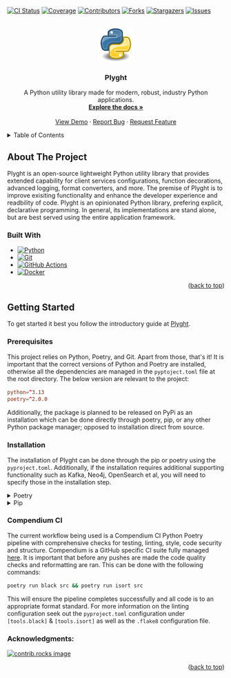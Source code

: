 [![CI Status][ci-shield]][ci-url]
[![Coverage][coverage-shield]][coverage-url]
[![Contributors][contributors-shield]][contributors-url]
[![Forks][forks-shield]][forks-url]
[![Stargazers][stars-shield]][stars-url]
[![Issues][issues-shield]][issues-url]


<br />
<div align="center">
  <a href="https://github.com/parkermmr/plyght">
    <img src="docs/img/logo.png" alt="Logo" width="80" height="80">
  </a>

  <h3 align="center">Plyght</h3>

  <p align="center">
    A Python utility library made for modern, robust, industry Python applications.
    <br />
    <a href="https://plyght.teampixl.info"><strong>Explore the docs »</strong></a>
    <br />
    <br />
    <a href="https://github.com/parkermmr/plyght">View Demo</a>
    &middot;
    <a href="https://github.com/parkermmr/plyght/issues/new?labels=bug&template=bug-report---.md">Report Bug</a>
    &middot;
    <a href="https://https://github.com/parkermmr/plyght/issues/new?labels=enhancement&template=feature-request---.md">Request Feature</a>
  </p>
</div>

<details>
  <summary>Table of Contents</summary>
  <ol>
    <li>
      <a href="#about-the-project">About The Project</a>
      <ul>
        <li><a href="#built-with">Built With</a></li>
      </ul>
    </li>
    <li>
      <a href="#getting-started">Getting Started</a>
      <ul>
        <li><a href="#prerequisites">Prerequisites</a></li>
        <li><a href="#installation">Installation</a></li>
      </ul>
    </li>
    <li>
      <a href="#usage">Usage</a>
      <ul>
        <li><a href="#compendium-ci">Compendium CI</a></li>
      </ul>
    </li>
    <li><a href="#acknowledgments">Acknowledgments</a></li>
  </ol>
</details>

## About The Project
Plyght is an open-source lightweight Python utility library that provides extended capability for client services configurations, function decorations, advanced logging, format converters, and more. The premise of Plyght is to improve exisiting functionality and enhance the developer experience and readbility of code. Plyght is an opinionated Python library, prefering explicit, declarative programming. In general, its implementations are stand alone, but are best served using the entire application framework.

### Built With

<p align="center">
  
- [![Python][python]][python-url]
- [![Git][git]][git-url]
- [![GitHub Actions][github-actions]][github-actions-url]
- [![Docker][docker]][docker-url]

</p>
<p align="right">(<a href="#readme-top">back to top</a>)</p>

## Getting Started
To get started it best you follow the introductory guide at [Plyght](https://plyght.teampixl.info/getting-started).

### Prerequisites
This project relies on Python, Poetry, and Git. Apart from those, that's it! It is important that the correct versions of Python and Poetry are installed, otherwise all the dependencies are managed in the `pyptoject.toml` file at the root directory. The below version are relevant to the project:
```toml
python=^3.13
poetry=^2.0.0
```
Additionally, the package is planned to be released on PyPi as an installation which can be done directly through poetry, pip, or any other Python package manager; opposed to installation direct from source.

### Installation
The installation of Plyght can be done through the pip or poetry using the `pyproject.toml`. Additionally, if the installation requires additional supporting functionality such as Kafka, Neo4j, OpenSearch et al, you will need to specify those in the installation step.

<details>
<summary>Poetry</summary>

```bash
#Installing without additional dependencies.
poetry install

#Installing with additional depedencies.
poetry install --extras "neo4j kafka ..."
```

</details>

<details>
<summary>Pip</summary>

```bash
#Installing without additional dependencies.
pip install .

#Installing with additional depedencies.
poetry install "[neo4j,kafka,...]"
```

</details>

### Compendium CI
The current workflow being used is a Compendium CI Python Poetry pipeline with comprehensive checks for testing, linting, style, code security and structure. Compendium is a GitHub specific CI suite fully managed [here][compendium]. It is important that before any pushes are made the code quality checks and reformatting are ran. This can be done with the following commands:
```bash
poetry run black src && poetry run isort src
```
This will ensure the pipeline completes successfully and all code is to an appropriate format standard. For more information on the linting configuration seek out the `pyproject.toml` configuration under `[tools.black]` & `[tools.isort]` as well as the `.flake8` configuration file.

### Acknowledgments:

<a href="https://github.com/parkermmr/kraken/graphs/contributors">
  <img src="https://contrib.rocks/image?repo=parkermmr/kraken" alt="contrib.rocks image" />
</a>

<p align="right">(<a href="#readme-top">back to top</a>)</p>

[ci-shield]: https://img.shields.io/github/actions/workflow/status/parkermmr/plyght/compendium.yml?branch=main&style=for-the-badge
[ci-url]: https://github.com/parkermmr/plyght/actions/workflows/compendium.yml
[coverage-shield]: https://img.shields.io/codecov/c/github/parkermmr/cab320a1?style=for-the-badge
[coverage-url]: https://codecov.io/gh/parkermmr/plyght
[contributors-shield]: https://img.shields.io/github/contributors/parkermmr/plyght.svg?style=for-the-badge
[contributors-url]: https://github.com/parkermmr/plyght/graphs/contributors
[forks-shield]: https://img.shields.io/github/forks/parkermmr/plyght.svg?style=for-the-badge
[forks-url]: https://github.com/parkermmr/plyght/network/members
[stars-shield]: https://img.shields.io/github/stars/parkermmr/plyght.svg?style=for-the-badge
[stars-url]: https://github.com/parkermmr/plyght/stargazers
[issues-shield]: https://img.shields.io/github/issues/parkermmr/plyght.svg?style=for-the-badge
[issues-url]: https://github.com/parkermmr/plyght/issues
[python]: https://img.shields.io/badge/python-FFE873?style=for-the-badge&logo=python&logoColor
[python-url]: https://www.python.org/
[git]: https://img.shields.io/badge/Git-F05032?style=for-the-badge&logo=Git&logoColor=white
[git-url]: https://git-scm.com/
[github-actions]: https://img.shields.io/badge/GitHub%20Actions-2088FF?style=for-the-badge&logo=GitHub%20Actions&logoColor=white
[github-actions-url]: https://github.com/features/actions
[docker]: https://img.shields.io/badge/Docker-2496ED?style=for-the-badge&logo=Docker&logoColor=white
[docker-url]: https://www.docker.com/
[compendium]: https://github.com/parkermmr/compendium